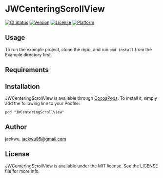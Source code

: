 # JWCenteringScrollView

[![CI Status](http://img.shields.io/travis/jackwu/JWCenteringScrollView.svg?style=flat)](https://travis-ci.org/jackwu/JWCenteringScrollView)
[![Version](https://img.shields.io/cocoapods/v/JWCenteringScrollView.svg?style=flat)](http://cocoadocs.org/docsets/JWCenteringScrollView)
[![License](https://img.shields.io/cocoapods/l/JWCenteringScrollView.svg?style=flat)](http://cocoadocs.org/docsets/JWCenteringScrollView)
[![Platform](https://img.shields.io/cocoapods/p/JWCenteringScrollView.svg?style=flat)](http://cocoadocs.org/docsets/JWCenteringScrollView)

## Usage

To run the example project, clone the repo, and run `pod install` from the Example directory first.

## Requirements

## Installation

JWCenteringScrollView is available through [CocoaPods](http://cocoapods.org). To install
it, simply add the following line to your Podfile:

    pod "JWCenteringScrollView"

## Author

jackwu, jackwu95@gmail.com

## License

JWCenteringScrollView is available under the MIT license. See the LICENSE file for more info.


